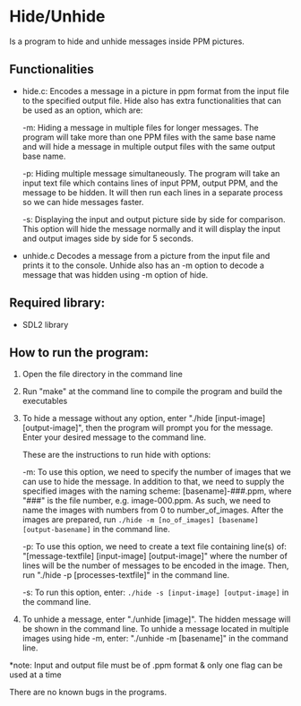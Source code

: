 
# Hide/Unhide
Is a program to hide and unhide messages inside PPM pictures.

## Functionalities
* hide.c: Encodes a message in a picture in ppm format from the input file to the specified output file. Hide also has extra 
			functionalities that can be used as an option, which are:
			
	-m: Hiding a message in multiple files for longer messages. The program will take more than one PPM files with the same base name and will hide a message in multiple output files with the same output base name.
					
	-p: Hiding multiple message simultaneously. The program will take an input text file which contains lines of input PPM, output PPM, and the message to be hidden. It will then run each lines in a separate process so we can hide messages faster.
					
	-s: Displaying the input and output picture side by side for comparison. This option will hide the message normally and it will display the input and output images side by side for 5 seconds.
* unhide.c Decodes a message from a picture from the input file and prints it to the console. Unhide also has an -m option 
			to decode a message that was hidden using -m option of hide.

## Required library:
* SDL2 library
	
## How to run the program:
1. Open the file directory in the command line

2. Run "make" at the command line to compile the program and  build the executables

3. To hide a message without any option, enter "./hide [input-image] [output-image]", then the program will prompt you for the message. Enter your desired message to the command line. 

	These are the instructions to run hide with options:
	
	-m: To use this option, we need to specify the number of images that we can use to hide the message. In addition to that, we need to supply the specified images with the naming scheme: [basename]-###.ppm, where "###" is the file number, e.g. image-000.ppm. As such, we need to name the images with numbers from 0 to number_of_images. After the images are prepared, run `./hide -m [no_of_images] [basename] [output-basename]` in the command line.  
	
	-p: To use this option, we need to create a text file containing line(s) of: "[message-textfile] [input-image] [output-image]"
			where the number of lines will be the number of messages to be encoded in the image. Then, run 
			"./hide -p [processes-textfile]" in the command line.  
			
	-s: To run this option, enter: `./hide -s [input-image] [output-image]` in the command line.
	
4. To unhide a message, enter "./unhide [image]". The hidden message will be shown in the command line. To unhide a message located in multiple images using hide -m, enter: "./unhide -m [basename]" in the command line.
		
*note: Input and output file must be of .ppm format & only one flag can be used at a time

There are no known bugs in the programs.
	
